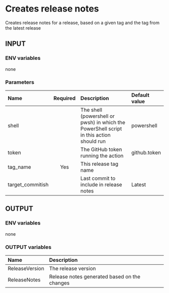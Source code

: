 # Creates release notes
Creates release notes for a release, based on a given tag and the tag from the latest release

## INPUT

### ENV variables
none

### Parameters
| Name | Required | Description | Default value |
| :-- | :-: | :-- | :-- |
| shell | | The shell (powershell or pwsh) in which the PowerShell script in this action should run | powershell |
| token | | The GitHub token running the action | github.token |
| tag_name | Yes | This release tag name | |
| target_commitish | | Last commit to include in release notes | Latest |

## OUTPUT

### ENV variables
none

### OUTPUT variables
| Name | Description |
| :-- | :-- |
| ReleaseVersion | The release version |
| ReleaseNotes | Release notes generated based on the changes |
